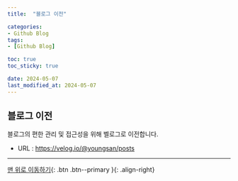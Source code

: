 ```yaml
---
title:  "블로그 이전"

categories:
- Github Blog
tags:
- [Github Blog]

toc: true
toc_sticky: true

date: 2024-05-07
last_modified_at: 2024-05-07
---
```



## 블로그 이전


블로그의 편한 관리 및 접근성을 위해 벨로그로 이전합니다.

- URL : https://velog.io/@youngsan/posts


***




[맨 위로 이동하기](#){: .btn .btn--primary }{: .align-right} 

